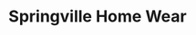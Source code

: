 ---
title: "Springville Home Wear"
url: /springville/springville-home-wear/
shop: Haushaltsartikel
---
